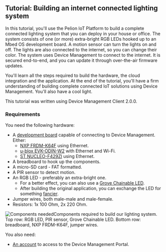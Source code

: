 ## Tutorial: Building an internet connected lighting system

In this tutorial, you'll use the Pelion IoT Platform to build a complete connected lighting system that you can deploy in your house or office. The system consists of one (or more) extra-bright RGB LEDs hooked up to an Mbed OS development board. A motion sensor can turn the lights on and off. The lights are also connected to the internet, so you can change their color. The system uses Device Management to connect to the internet. It is secured end-to-end, and you can update it through over-the-air firmware updates.

You'll learn all the steps required to build the hardware, the cloud integration and the application. At the end of the tutorial, you'll have a firm understanding of building complete connected IoT solutions using Device Management. You'll also have a cool light.

This tutorial was written using Device Management Client 2.0.0.

### Requirements

You need the following hardware:

* A [development board](https://developer.mbed.org/platforms/?software=16) capable of connecting to Device Management. Either:
    * [NXP FRDM-K64F](https://developer.mbed.org/platforms/FRDM-K64F/) using Ethernet.
    * [u-blox EVK-ODIN-W2](https://developer.mbed.org/platforms/ublox-EVK-ODIN-W2/) with Ethernet and Wi-Fi.
    * [ST NUCLEO-F429ZI](https://developer.mbed.org/platforms/ST-NUCLEO-F429ZI) using Ethernet.
* A breadboard to hook up the components.
* A micro-SD card - FAT formatted.
* A PIR sensor to detect motion.
* An RGB LED - preferably an extra-bright one.
    * For a better effect, you can also use a [Grove Chainable LED](http://wiki.seeed.cc/Grove-Chainable_RGB_LED/).
    * After building the original application, you can exchange the LED for something [fancier](https://www.adafruit.com/product/1138).
* Jumper wires, both male-male and male-female.
* Resistors: 1x 100 Ohm, 2x 220 Ohm.

<span class="images">![Components needed](https://s3-us-west-2.amazonaws.com/cloud-docs-images/lights2.png)<span>Components required to build our lighting system. Top row: RGB LED, PIR sensor, Grove Chainable LED. Bottom row: breadboard, NXP FRDM-K64F, jumper wires.</span></span>

You also need:

* [An account](https://portal.us-east-1.mbedcloud.com) to access to the Device Management Portal.
